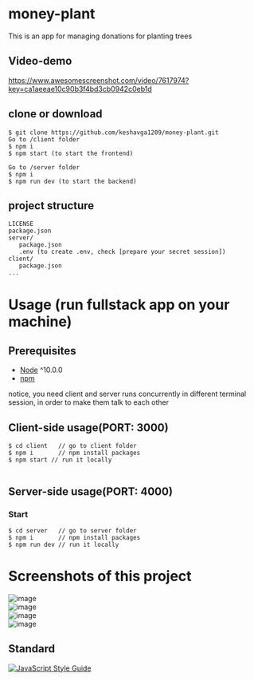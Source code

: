 # money-plant

This is an app for managing donations for planting trees

## Video-demo
https://www.awesomescreenshot.com/video/7617974?key=ca1aeeae10c90b3f4bd3cb0942c0eb1d

## clone or download
```terminal
$ git clone https://github.com/keshavga1209/money-plant.git
Go to /client folder
$ npm i
$ npm start (to start the frontend)

Go to /server folder
$ npm i
$ npm run dev (to start the backend)
```

## project structure
```terminal
LICENSE
package.json
server/
   package.json
   .env (to create .env, check [prepare your secret session])
client/
   package.json
...
```

# Usage (run fullstack app on your machine)

## Prerequisites
- [Node](https://nodejs.org/en/download/) ^10.0.0
- [npm](https://nodejs.org/en/download/package-manager/)

notice, you need client and server runs concurrently in different terminal session, in order to make them talk to each other

## Client-side usage(PORT: 3000)
```terminal
$ cd client   // go to client folder
$ npm i       // npm install packages
$ npm start // run it locally


```

## Server-side usage(PORT: 4000)

### Start

```terminal
$ cd server   // go to server folder
$ npm i       // npm install packages
$ npm run dev // run it locally
```


# Screenshots of this project


![image](https://user-images.githubusercontent.com/59997067/155871306-d583353c-aa16-461e-a9ee-daece46e6e99.png)
<br>
![image](https://user-images.githubusercontent.com/59997067/155871337-aec49534-aa81-4979-afc1-8ac1923804e3.png)
<br>
![image](https://user-images.githubusercontent.com/59997067/155871315-2bdb3665-39a9-4663-bfce-92e4c2952fd0.png)
<br>
![image](https://user-images.githubusercontent.com/59997067/155871320-94a77ae9-3a7d-4e69-8689-cdae8b031d50.png)
<br>
## Standard

[![JavaScript Style Guide](https://cdn.rawgit.com/standard/standard/master/badge.svg)](https://github.com/standard/standard)

